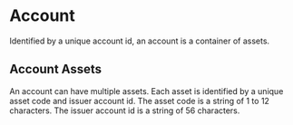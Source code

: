 # Account

Identified by a unique account id, an account is a container of assets.

## Account Assets

An account can have multiple assets. 
Each asset is identified by a unique asset code and issuer account id. The asset code is a string of 1 to 12 characters. The issuer account id is a string of 56 characters.